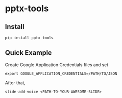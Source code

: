 # pptx-tools

## Install

```
pip install pptx-tools
```

## Quick Example

Create Google Application Credentials files and set

```
export GOOGLE_APPLICATION_CREDENTIALS=/PATH/TO/JSON
```

After that,

```
slide-add-voice <PATH-TO-YOUR-AWESOME-SLIDE>
```
